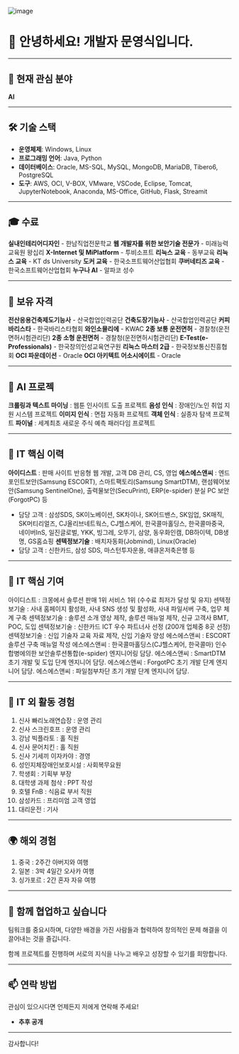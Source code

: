 ![image](https://github.com/user-attachments/assets/81e60655-96a8-455b-864f-fc12dd15d15d) 
# 👋 안녕하세요! 개발자 문영식입니다.

---

## 🌱 현재 관심 분야
**AI**

---

## 🛠️ 기술 스택
- **운영체제**: Windows, Linux
- **프로그래밍 언어**: Java, Python
- **데이터베이스**: Oracle, MS-SQL, MySQL, MongoDB, MariaDB, Tibero6, PostgreSQL
- **도구**: AWS, OCI, V-BOX, VMware, VSCode, Eclipse, Tomcat, JupyterNotebook, Anaconda, MS-Office, GitHub, Flask, Streamit

---

## 🎓 수료
**실내인테리어디자인** - 한남직업전문학교
**웹 개발자를 위한 보안기술 전문가** - 미래능력교육원 왕십리
**X-Internet 및 MiPlatform** - 투비소프트
**리눅스 교육** - 동부교육
**리눅스 교육** - KT ds University
**도커 교육** - 한국소프트웨어산업협회
**쿠버네티즈 교육** - 한국소프트웨어산업협회
**누구나 AI** - 알파코 성수

---

## 📜 보유 자격
**전산응용건축제도기능사** - 산국합업인력공단
**건축도장기능사** - 산국합업인력공단
**커피바리스타** - 한국바리스타협회
**와인소믈리에** - KWAC
**2종 보통 운전면허** - 경찰청(운전면허시험관리단)
**2종 소형 운전면허** - 경찰청(운전면허시험관리단)
**E-Test(e-Professionals)** - 한국창의인성교육연구원
**리눅스 마스터 2급** - 한국정보통신진흥협회
**OCI 파운데이션** - Oracle
**OCI 아키텍트 어소시에이트** - Oracle

---

## 📂 AI 프로젝
**크롤링과 텍스트 마이닝** : 웹툰 인사이트 도출 프로젝트
**음성 인식** : 장애인/노인 취업 지원 시스템 프로젝트
**이미지 인식** : 면접 자동화 프로젝트
**객체 인식** : 실종자 탐색 프로젝트
**파이널** : 세계최초 새로운 주식 예측 패러다임 프로젝트

---

## 👀 IT 핵심 이력
**아이디스트** : 판매 사이트 반응형 웹 개발, 고객 DB 관리, CS, 영업
**에스에스앤씨** : 엔드포인트보안(Samsung ESCORT), 스마트팩토리(Samsung SmartDTM), 랜섬웨어보안(Samsung SentinelOne), 출력물보안(SecuPrint), ERP(e-spider) 분실 PC 보안(ForgotPC) 등
   - 담당 고객 : 삼성SDS, SK이노베이션, SK차이나, SK어드밴스, SK임업, SK매직, SK머티리얼즈, CJ올리브네트웍스, CJ헬스케어, 한국콜마홀딩스, 한국콜마중국, 네이버InS, 일진글로벌, YKK, 빙그레, 오뚜기, 삼양, 동우화인캠, DB하이텍, DB생명, GS홈쇼핑
**센텍정보기술** : 배치자동화(Jobmind), Linux(Oracle)
   - 담당 고객 : 신한카드, 삼성 SDS, 마스턴투자운용, 애큐온저축은행 등

---

## 🌟 IT 핵심 기여
아이디스트 : 크몽에서 솔루션 판매 1위 서비스 1위 (수수료 최저가 달성 및 유지)
센텍정보기술 : 사내 홈페이지 활성화, 사내 SNS 생성 및 활성화, 사내 파일서버 구축, 업무 체계 구축
센텍정보기술 : 솔루션 소개 영상 제작, 솔루션 매뉴얼 제작, 신규 고객사 BMT, POC, 도입
센텍정보기술 : 신한카드 ICT 우수 파트너사 선정 (200개 업체중 8곳 선정)
센텍정보기술 : 신입 기술자 교육 자료 제작, 신입 기술자 양성
에스에스앤씨 : ESCORT 솔루션 구축 매뉴얼 작성
에스에스앤씨 : 한국콜마홀딩스(CJ헬스케어, 한국콜마) 인수합병에의한 보안솔루션통합(e-spider) 엔지니어링 담당.
에스에스앤씨 : SmartDTM 초기 개발 및 도입 단계 엔지니어 담당.
에스에스앤씨 : ForgotPC 초기 개발 단계 엔지니어 담당.
에스에스앤씨 : 파일첨부차단 초기 개발 단계 엔지니어 담당.

---

## 🤝 IT 외 활동 경험
1. 신사 빠리노래연습장 : 운영 관리
2. 신사 스크린호프 : 운영 관리
3. 강남 빅플라토 : 홀 직원
4. 신사 문어치킨 : 홀 직원
5. 신사 기세끼 이자카야 : 경영
6. 성인지체장애인보호시설 : 사회복무요원
7. 학생회 : 기획부 부장
8. 대학생 과제 첨삭 : PPT 작성
9. 호텔 FnB : 식음료 부서 직원
10. 삼성카드 : 프리미엄 고객 영업
11. 대리운전 : 기사

---

## 🌍 해외 경험
1. 중국 : 2주간 아버지와 여행
2. 일본 : 3박 4일간 오사카 여행
3. 싱가포르 : 2간 혼자 자유 여행

---

## 💞️ 함께 협업하고 싶습니다
팀워크를 중요시하며, 다양한 배경을 가진 사람들과 협력하여 창의적인 문제 해결을 이끌어내는 것을 즐깁니다. 

함께 프로젝트를 진행하며 서로의 지식을 나누고 배우고 성장할 수 있기를 희망합니다.

---

## 📫 연락 방법
관심이 있으시다면 언제든지 저에게 연락해 주세요!
- **추후 공개**

---

감사합니다!
